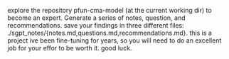 explore the repository pfun-cma-model \(at the current working dir\) to become an expert. Generate a series of notes, question, and recommendations. save your findings in three different files: ./sgpt_notes/\{notes.md,questions.md,recommendations.md\}. this is a project ive been fine-tuning for years, so you will need to do an excellent job for your effor to be worth it. good luck.

